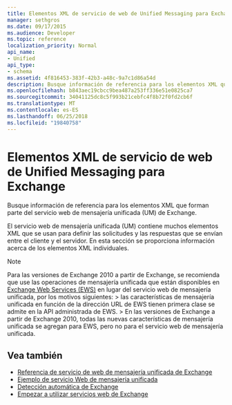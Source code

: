 ```yaml
---
title: Elementos XML de servicio de web de Unified Messaging para Exchange
manager: sethgros
ms.date: 09/17/2015
ms.audience: Developer
ms.topic: reference
localization_priority: Normal
api_name:
- Unified
api_type:
- schema
ms.assetid: 4f816453-383f-42b3-a48c-9a7c1d86a54d
description: Busque información de referencia para los elementos XML que forman parte del servicio web de mensajería unificada (UM) de Exchange.
ms.openlocfilehash: b843aec19cbcc9bea487a253ff336e51e0825ca7
ms.sourcegitcommit: 34041125dc8c5f993b21cebfc4f8b72f0fd2cb6f
ms.translationtype: MT
ms.contentlocale: es-ES
ms.lasthandoff: 06/25/2018
ms.locfileid: "19840758"
---
```

# <a name="unified-messaging-web-service-xml-elements-for-exchange"></a>Elementos XML de servicio de web de Unified Messaging para Exchange

Busque información de referencia para los elementos XML que forman parte del servicio web de mensajería unificada (UM) de Exchange.
  
El servicio web de mensajería unificada (UM) contiene muchos elementos XML que se usan para definir las solicitudes y las respuestas que se envían entre el cliente y el servidor. En esta sección se proporciona información acerca de los elementos XML individuales.
  
> [!NOTE]
>  Para las versiones de Exchange 2010 a partir de Exchange, se recomienda que use las operaciones de mensajería unificada que están disponibles en [Exchange Web Services (EWS)](http://msdn.microsoft.com/library/60285497-0c4e-4e51-84e1-34dd6d89a5d8%28Office.15%29.aspx) en lugar del servicio web de mensajería unificada, por los motivos siguientes: > las características de mensajería unificada en función de la dirección URL de EWS tienen primera clase se admite en la API administrada de EWS. > En las versiones de Exchange a partir de Exchange 2010, todas las nuevas características de mensajería unificada se agregan para EWS, pero no para el servicio web de mensajería unificada. 
  
## <a name="see-also"></a>Vea también

- [Referencia de servicio de web de mensajería unificada de Exchange](unified-messaging-web-service-reference-for-exchange.md)
- [Ejemplo de servicio Web de mensajería unificada](http://www.microsoft.com/en-us/download/details.aspx?id=14832)
- [Detección automática de Exchange](../exchange-web-services/autodiscover-for-exchange.md)
- [Empezar a utilizar servicios web de Exchange](../exchange-web-services/start-using-web-services-in-exchange.md)
    


